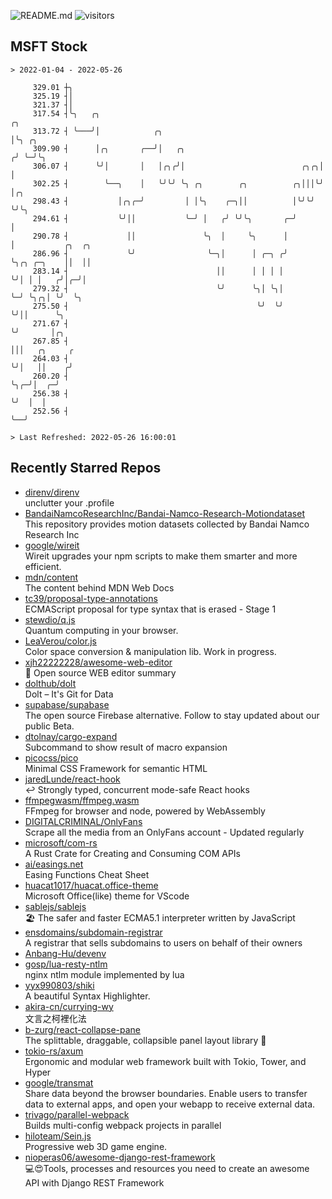 ![README.md](https://github.com/Gerhut/Gerhut/workflows/README.md/badge.svg)
![visitors](https://visitors.vercel.app/Gerhut/Gerhut?token=8cf69d1f6813d272ef062726b6070c9be4ff72038cfe5a7ded7384a8da65d866)

## MSFT Stock

```
> 2022-01-04 - 2022-05-26

     329.01 ┼╮                                                                                                   
     325.19 ┤│                                                                                                   
     321.37 ┤│                                                                                                   
     317.54 ┤╰╮   ╭╮                                                  ╭╮                                         
     313.72 ┤ ╰───╯│            ╭╮                                    │╰╮ ╭╮                                     
     309.90 ┤      │╭╮       ╭──╯│   ╭╮                              ╭╯ ╰─╯╰╮                                    
     306.07 ┤      ╰╯│       │   │╭╮╭╯│                          ╭╮╭╮│      │                                    
     302.25 ┤        ╰──╮    │   ╰╯╰╯ ╰╮ ╭╮        ╭╮          ╭╮│││╰╯      │╭╮                                  
     298.43 ┤           │╭╮╭─╯         │ │╰╮    ╭─╮││          │╰╯╰╯        ╰╯╰╮                                 
     294.61 ┤           ╰╯││           ╰─╯ │   ╭╯ ╰╯╰╮       ╭─╯               │                                 
     290.78 ┤             ││               ╰╮  │     ╰╮      │                 │           ╭╮  ╭╮                
     286.96 ┤             ╰╯                ╰─╮│      │ ╭─╮ ╭╯                 ╰╮╭╮ ╭─╮    ││  ││                
     283.14 ┤                                 ││      │ │ │ │                   ╰╯│ │ │   ╭╯│╭─╯│                
     279.32 ┤                                 ╰╯      ╰╮│ ╰╮│                     ╰─╯ ╰╮╭╮│ ╰╯  ╰╮               
     275.50 ┤                                          ╰╯  ╰╯                          ╰╯││      ╰╮              
     271.67 ┤                                                                            ╰╯       │╭╮            
     267.85 ┤                                                                                     │││   ╭╮     ╭ 
     264.03 ┤                                                                                     ╰╯│   ││    ╭╯ 
     260.20 ┤                                                                                       ╰╮╭─╯│  ╭─╯  
     256.38 ┤                                                                                        ╰╯  │  │    
     252.56 ┤                                                                                            ╰──╯    

> Last Refreshed: 2022-05-26 16:00:01
```

## Recently Starred Repos

- [direnv/direnv](https://github.com/direnv/direnv)  
  unclutter your .profile
- [BandaiNamcoResearchInc/Bandai-Namco-Research-Motiondataset](https://github.com/BandaiNamcoResearchInc/Bandai-Namco-Research-Motiondataset)  
  This repository provides motion datasets collected by Bandai Namco Research Inc
- [google/wireit](https://github.com/google/wireit)  
  Wireit upgrades your npm scripts to make them smarter and more efficient.
- [mdn/content](https://github.com/mdn/content)  
  The content behind MDN Web Docs
- [tc39/proposal-type-annotations](https://github.com/tc39/proposal-type-annotations)  
  ECMAScript proposal for type syntax that is erased - Stage 1
- [stewdio/q.js](https://github.com/stewdio/q.js)  
  Quantum computing in your browser.
- [LeaVerou/color.js](https://github.com/LeaVerou/color.js)  
  Color space conversion & manipulation lib. Work in progress.
- [xjh22222228/awesome-web-editor](https://github.com/xjh22222228/awesome-web-editor)  
  🔨  Open source WEB editor summary
- [dolthub/dolt](https://github.com/dolthub/dolt)  
  Dolt – It's Git for Data
- [supabase/supabase](https://github.com/supabase/supabase)  
  The open source Firebase alternative. Follow to stay updated about our public Beta.
- [dtolnay/cargo-expand](https://github.com/dtolnay/cargo-expand)  
  Subcommand to show result of macro expansion
- [picocss/pico](https://github.com/picocss/pico)  
  Minimal CSS Framework for semantic HTML
- [jaredLunde/react-hook](https://github.com/jaredLunde/react-hook)  
  ↩ Strongly typed, concurrent mode-safe React hooks
- [ffmpegwasm/ffmpeg.wasm](https://github.com/ffmpegwasm/ffmpeg.wasm)  
  FFmpeg for browser and node, powered by WebAssembly
- [DIGITALCRIMINAL/OnlyFans](https://github.com/DIGITALCRIMINAL/OnlyFans)  
  Scrape all the media from an OnlyFans account - Updated regularly
- [microsoft/com-rs](https://github.com/microsoft/com-rs)  
  A Rust Crate for Creating and Consuming COM APIs
- [ai/easings.net](https://github.com/ai/easings.net)  
  Easing Functions Cheat Sheet
- [huacat1017/huacat.office-theme](https://github.com/huacat1017/huacat.office-theme)  
  Microsoft Office(like) theme for VScode
- [sablejs/sablejs](https://github.com/sablejs/sablejs)  
  🏖️ The safer and faster ECMA5.1 interpreter written by JavaScript
- [ensdomains/subdomain-registrar](https://github.com/ensdomains/subdomain-registrar)  
  A registrar that sells subdomains to users on behalf of their owners
- [Anbang-Hu/devenv](https://github.com/Anbang-Hu/devenv)  
- [gosp/lua-resty-ntlm](https://github.com/gosp/lua-resty-ntlm)  
  nginx ntlm module implemented by lua
- [yyx990803/shiki](https://github.com/yyx990803/shiki)  
  A beautiful Syntax Highlighter.
- [akira-cn/currying-wy](https://github.com/akira-cn/currying-wy)  
  文言之柯裡化法
- [b-zurg/react-collapse-pane](https://github.com/b-zurg/react-collapse-pane)  
  The splittable, draggable, collapsible panel layout library 🎉
- [tokio-rs/axum](https://github.com/tokio-rs/axum)  
  Ergonomic and modular web framework built with Tokio, Tower, and Hyper
- [google/transmat](https://github.com/google/transmat)  
  Share data beyond the browser boundaries. Enable users to transfer data to external apps, and open your webapp to receive external data.
- [trivago/parallel-webpack](https://github.com/trivago/parallel-webpack)  
  Builds multi-config webpack projects in parallel
- [hiloteam/Sein.js](https://github.com/hiloteam/Sein.js)  
  Progressive web 3D game engine.
- [nioperas06/awesome-django-rest-framework](https://github.com/nioperas06/awesome-django-rest-framework)  
   💻😍Tools, processes and resources you need to create an awesome API with Django REST Framework
